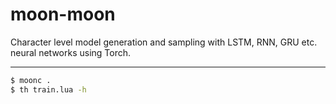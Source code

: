 # moon-moon
Character level model generation and sampling with LSTM, RNN, GRU etc. neural networks using Torch.

---

```bash
$ moonc .
$ th train.lua -h
```
